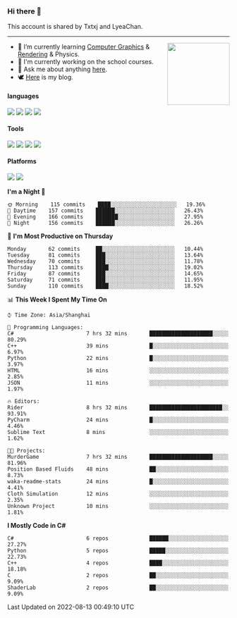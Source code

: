 ### Hi there 👋

This account is shared by Txtxj and LyeaChan.

---

<img align="right" height="141" src="https://github-readme-stats.vercel.app/api?username=txtxj&theme=tokyonight&show_icons=true&count_private=true">

- 🌱 I’m currently learning [Computer Graphics](https://github.com/txtxj/GAMES101) & [Rendering](https://github.com/txtxj/GAMES202) & Physics.
- 🐶 I'm currently working on the school courses.
- 💬 Ask me about anything [here](https://github.com/txtxj/txtxj/issues).
- 🕊️ [Here](https://txtxj.top) is my blog.

#### languages

![](https://img.shields.io/badge/C++-00599C?logo=cplusplus&logoColor=fff)
![](https://img.shields.io/badge/Python-3e74a2?logo=python&logoColor=fff)
![](https://img.shields.io/badge/C%23-239120?logo=csharp&logoColor=fff)
![](https://img.shields.io/badge/C-A8B9CC?logo=c&logoColor=555)


#### Tools

![](https://img.shields.io/badge/JetBrains-000000?logo=jetbrains&logoColor=fff)
![](https://img.shields.io/badge/Unity-FFFFFF?logo=unity&logoColor=000)
![](https://img.shields.io/badge/SublimeText_3-FF9800?logo=sublimetext&logoColor=fff)
![](https://img.shields.io/badge/Blender-F5792A?logo=blender&logoColor=fff)


#### Platforms

![](https://img.shields.io/badge/Windows_10-0078D6?logo=windows&logoColor=fff)
![](https://img.shields.io/badge/Ubuntu_20.04-E95420?logo=ubuntu&logoColor=fff)


<!--START_SECTION:waka-->
**I'm a Night 🦉** 

```text
🌞 Morning    115 commits    ████░░░░░░░░░░░░░░░░░░░░░   19.36% 
🌆 Daytime    157 commits    ██████░░░░░░░░░░░░░░░░░░░   26.43% 
🌃 Evening    166 commits    ███████░░░░░░░░░░░░░░░░░░   27.95% 
🌙 Night      156 commits    ██████░░░░░░░░░░░░░░░░░░░   26.26%

```
📅 **I'm Most Productive on Thursday** 

```text
Monday       62 commits     ██░░░░░░░░░░░░░░░░░░░░░░░   10.44% 
Tuesday      81 commits     ███░░░░░░░░░░░░░░░░░░░░░░   13.64% 
Wednesday    70 commits     ███░░░░░░░░░░░░░░░░░░░░░░   11.78% 
Thursday     113 commits    ████░░░░░░░░░░░░░░░░░░░░░   19.02% 
Friday       87 commits     ███░░░░░░░░░░░░░░░░░░░░░░   14.65% 
Saturday     71 commits     ███░░░░░░░░░░░░░░░░░░░░░░   11.95% 
Sunday       110 commits    ████░░░░░░░░░░░░░░░░░░░░░   18.52%

```


📊 **This Week I Spent My Time On** 

```text
⌚︎ Time Zone: Asia/Shanghai

💬 Programming Languages: 
C#                       7 hrs 32 mins       ████████████████████░░░░░   80.29% 
C++                      39 mins             █░░░░░░░░░░░░░░░░░░░░░░░░   6.97% 
Python                   22 mins             █░░░░░░░░░░░░░░░░░░░░░░░░   3.97% 
HTML                     16 mins             ░░░░░░░░░░░░░░░░░░░░░░░░░   2.85% 
JSON                     11 mins             ░░░░░░░░░░░░░░░░░░░░░░░░░   1.97%

🔥 Editors: 
Rider                    8 hrs 32 mins       ███████████████████████░░   93.91% 
PyCharm                  24 mins             █░░░░░░░░░░░░░░░░░░░░░░░░   4.46% 
Sublime Text             8 mins              ░░░░░░░░░░░░░░░░░░░░░░░░░   1.62%

🐱‍💻 Projects: 
MurderGame               7 hrs 32 mins       ████████████████████░░░░░   81.96% 
Position Based Fluids    48 mins             ██░░░░░░░░░░░░░░░░░░░░░░░   8.73% 
waka-readme-stats        24 mins             █░░░░░░░░░░░░░░░░░░░░░░░░   4.41% 
Cloth Simulation         12 mins             ░░░░░░░░░░░░░░░░░░░░░░░░░   2.35% 
Unknown Project          10 mins             ░░░░░░░░░░░░░░░░░░░░░░░░░   1.81%

```

**I Mostly Code in C#** 

```text
C#                       6 repos             ██████░░░░░░░░░░░░░░░░░░░   27.27% 
Python                   5 repos             █████░░░░░░░░░░░░░░░░░░░░   22.73% 
C++                      4 repos             ████░░░░░░░░░░░░░░░░░░░░░   18.18% 
C                        2 repos             ██░░░░░░░░░░░░░░░░░░░░░░░   9.09% 
ShaderLab                2 repos             ██░░░░░░░░░░░░░░░░░░░░░░░   9.09%

```



 Last Updated on 2022-08-13 00:49:10 UTC
<!--END_SECTION:waka-->
